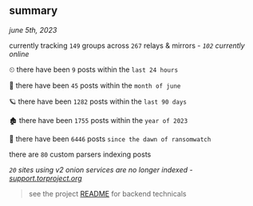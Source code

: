 
## summary
_june 5th, 2023_

currently tracking `149` groups across `267` relays & mirrors - _`102` currently online_

⏲ there have been `9` posts within the `last 24 hours`

🦈 there have been `45` posts within the `month of june`

🪐 there have been `1282` posts within the `last 90 days`

🏚 there have been `1755` posts within the `year of 2023`

🦕 there have been `6446` posts `since the dawn of ransomwatch`

there are `80` custom parsers indexing posts

_`20` sites using v2 onion services are no longer indexed - [support.torproject.org](https://support.torproject.org/onionservices/v2-deprecation/)_

> see the project [README](https://github.com/joshhighet/ransomwatch#ransomwatch--) for backend technicals
